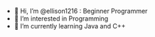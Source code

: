 - 👋 Hi, I’m @ellison1216 : Beginner Programmer
- 👀 I’m interested in Programming
- 🌱 I’m currently learning Java and C++

<!---
ellison1216/ellison1216 is a ✨ special ✨ repository because its `README.md` (this file) appears on your GitHub profile.
You can click the Preview link to take a look at your changes.
--->
